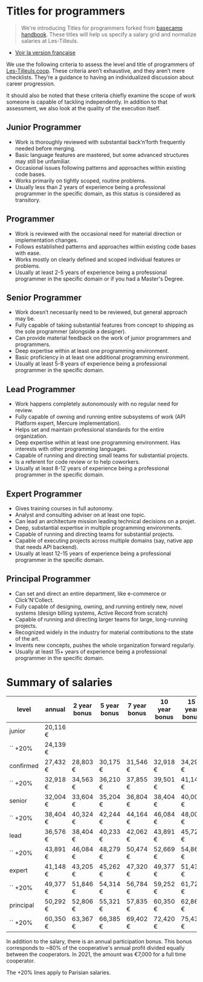 # Titles for programmers

> We're introducing Titles for programmers forked from [basecamp handbook](https://github.com/basecamp/handbook). These titles will help us specify a salary grid and normalize salaries at Les-Tilleuls.

- [Voir la version française](../README.md)

We use the following criteria to assess the level and title of programmers of [Les-Tilleuls.coop](https://les-tilleuls.coop). These criteria aren’t exhaustive, and they aren’t mere checklists. They’re a guidance to having an individualized discussion about career progression.

It should also be noted that these criteria chiefly examine the scope of work someone is capable of tackling independently. In addition to that assessment, we also look at the quality of the execution itself. <!-- reword this: Basecamp pays in the top 10% of the industry (based on San Francisco rates), so the quality of the work itself should be commensurate with that target. -->

## Junior Programmer

- Work is thoroughly reviewed with substantial back’n’forth frequently needed before merging.
- Basic language features are mastered, but some advanced structures may still be unfamiliar.
- Occasional issues following patterns and approaches within existing code bases.
- Works primarily on tightly scoped, routine problems.
- Usually less than 2 years of experience being a professional programmer in the specific domain, as this status is considered as transitory.

## Programmer

- Work is reviewed with the occasional need for material direction or implementation changes.
- Follows established patterns and approaches within existing code bases with ease.
- Works mostly on clearly defined and scoped individual features or problems.
- Usually at least 2-5 years of experience being a professional programmer in the specific domain or if you had a Master's Degree.

## Senior Programmer

- Work doesn’t necessarily need to be reviewed, but general approach may be.
- Fully capable of taking substantial features from concept to shipping as the sole programmer (alongside a designer).
- Can provide material feedback on the work of junior programmers and programmers.
- Deep expertise within at least one programming environment.
- Basic proficiency in at least one additional programming environment.
- Usually at least 5-8 years of experience being a professional programmer in the specific domain.

## Lead Programmer

- Work happens completely autonomously with no regular need for review.
- Fully capable of owning and running entire subsystems of work (API Platform expert, Mercure implementation).
- Helps set and maintain professional standards for the entire organization.
- Deep expertise within at least one programming environment. Has interests with other programming languages.
- Capable of running and directing small teams for substantial projects.
- Is a referent for code review or to help coworkers.
- Usually at least 8-12 years of experience being a professional programmer in the specific domain.

## Expert Programmer

- Gives training courses in full autonomy.
- Analyst and consulting adviser on at least one topic.
- Can lead an architecture mission leading technical decisions on a projet.
- Deep, substantial expertise in multiple programming environments.
- Capable of running and directing teams for substantial projects.
- Capable of executing projects across multiple domains (say, native app that needs API backend).
- Usually at least 12-15 years of experience being a professional programmer in the specific domain.

## Principal Programmer

- Can set and direct an entire department, like e-commerce or Click'N'Collect.
- Fully capable of designing, owning, and running entirely new, novel systems (design billing systems, Active Record from scratch)
- Capable of running and directing larger teams for large, long-running projects.
- Recognized widely in the industry for material contributions to the state of the art.
- Invents new concepts, pushes the whole organization forward regularly.
- Usually at least 15+ years of experience being a professional programmer in the specific domain.

# Summary of salaries

| level     | annual   | 2 year bonus | 5 year bonus | 7 year bonus | 10 year bonus | 15 year bonus |
| --------- | -------- | ------------ | ------------ | ------------ | ------------- | ------------- |
| junior    | 20,116 € |              |              |              |               |               |
| `` +20%   | 24,139 € |              |              |              |               |               |
| confirmed | 27,432 € | 28,803 €     | 30,175 €     | 31,546 €     | 32,918 €      | 34,290 €      |
| `` +20%   | 32,918 € | 34,563 €     | 36,210 €     | 37,855 €     | 39,501 €      | 41,148 €      |
| senior    | 32,004 € | 33,604 €     | 35,204 €     | 36,804 €     | 38,404 €      | 40,005 €      |
| `` +20%   | 38,404 € | 40,324 €     | 42,244 €     | 44,164 €     | 46,084 €      | 48,006 €      |
| lead      | 36,576 € | 38,404 €     | 40,233 €     | 42,062 €     | 43,891 €      | 45,720 €      |
| `` +20%   | 43,891 € | 46,084 €     | 48,279 €     | 50,474 €     | 52,669 €      | 54,864 €      |
| expert    | 41,148 € | 43,205 €     | 45,262 €     | 47,320 €     | 49,377 €      | 51,435 €      |
| `` +20%   | 49,377 € | 51,846 €     | 54,314 €     | 56,784 €     | 59,252 €      | 61,722 €      |
| principal | 50,292 € | 52,806 €     | 55,321 €     | 57,835 €     | 60,350 €      | 62,865 €      |
| `` +20%   | 60,350 € | 63,367 €     | 66,385 €     | 69,402 €     | 72,420 €      | 75,438 €      |

In addition to the salary, there is an annual participation bonus. This bonus corresponds to ~80% of the cooperative's annual profit divided equally between the cooperators. In 2021, the amount was €7,000 for a full time cooperator.

The +20% lines apply to Parisian salaries.
